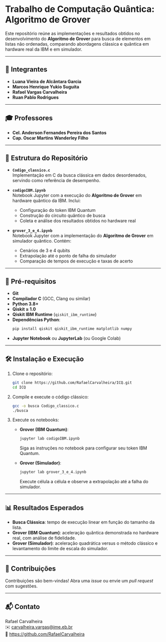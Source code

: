 # Trabalho de Computação Quântica: Algoritmo de Grover

Este repositório reúne as implementações e resultados obtidos no desenvolvimento do **Algoritmo de Grover** para busca de elementos em listas não ordenadas, comparando abordagens clássica e quântica em hardware real da IBM e em simulador.

---

## 👥 Integrantes

- **Luana Vieira de Alcântara Garcia**
- **Marcos Henrique Yukio Suguita**
- **Rafael Vargas Carvalheira**
- **Ruan Pablo Rodrigues**

---
## 🎓 Professores

- **Cel. Anderson Fernandes Pereira dos Santos**  
- **Cap. Oscar Martins Wanderley Filho**

---

## 📂 Estrutura do Repositório

- **`Codigo_classico.c`**  
  Implementação em C da busca clássica em dados desordenados, servindo como referência de desempenho.

- **`codigoIBM.ipynb`**  
  Notebook Jupyter com a execução do **Algoritmo de Grover** em hardware quântico da IBM. Inclui:
  - Configuração do token IBM Quantum
  - Construção do circuito quântico de busca
  - Coleta e análise dos resultados obtidos no hardware real

- **`grover_3_e_4.ipynb`**  
  Notebook Jupyter com a implementação do **Algoritmo de Grover** em simulador quântico. Contém:
  - Cenários de 3 e 4 qubits
  - Extrapolação até o ponto de falha do simulador
  - Comparação de tempos de execução e taxas de acerto

---

## 🚀 Pré-requisitos

- **Git**
- **Compilador C** (GCC, Clang ou similar)
- **Python 3.8+**
- **Qiskit ≥ 1.0**
- **Qiskit IBM Runtime** (`qiskit_ibm_runtime`)
- **Dependências Python**:
  ```bash
  pip install qiskit qiskit_ibm_runtime matplotlib numpy
  ```
- **Jupyter Notebook** ou **JupyterLab** (ou Google Colab)

---

## 🛠️ Instalação e Execução

1. Clone o repositório:
   ```bash
   git clone https://github.com/RafaelCarvalheira/ICQ.git
   cd ICQ
   ```

2. Compile e execute o código clássico:
   ```bash
   gcc -o busca Codigo_classico.c
   ./busca
   ```

3. Execute os notebooks:
   - **Grover (IBM Quantum)**:
     ```bash
     jupyter lab codigoIBM.ipynb
     ```
     Siga as instruções no notebook para configurar seu token IBM Quantum.

   - **Grover (Simulador)**:
     ```bash
     jupyter lab grover_3_e_4.ipynb
     ```
     Execute célula a célula e observe a extrapolação até a falha do simulador.

---

## 📊 Resultados Esperados

- **Busca Clássica**: tempo de execução linear em função do tamanho da lista.
- **Grover (IBM Quantum)**: aceleração quântica demonstrada no hardware real, com análise de fidelidade.
- **Grover (Simulador)**: aceleração quadrática versus o método clássico e levantamento do limite de escala do simulador.

---

## 🤝 Contribuições

Contribuições são bem-vindas! Abra uma _issue_ ou envie um _pull request_ com sugestões.

---

## 📬 Contato

Rafael Carvalheira  
✉️ carvalheira.vargas@ime.eb.br  
🔗 https://github.com/RafaelCarvalheira
